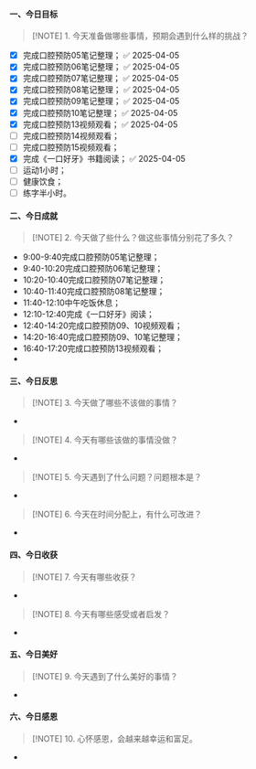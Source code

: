 #### 一、今日目标
> [!NOTE] 1. 今天准备做哪些事情，预期会遇到什么样的挑战？
- [x] 完成口腔预防05笔记整理； ✅ 2025-04-05
- [x] 完成口腔预防06笔记整理； ✅ 2025-04-05
- [x] 完成口腔预防07笔记整理； ✅ 2025-04-05
- [x] 完成口腔预防08笔记整理； ✅ 2025-04-05
- [x] 完成口腔预防09笔记整理； ✅ 2025-04-05
- [x] 完成口腔预防10笔记整理； ✅ 2025-04-05
- [x] 完成口腔预防13视频观看； ✅ 2025-04-05
- [ ] 完成口腔预防14视频观看；
- [ ] 完成口腔预防15视频观看；
- [x] 完成《一口好牙》书籍阅读； ✅ 2025-04-05
- [ ] 运动1小时；
- [ ] 健康饮食；
- [ ] 练字半小时。

#### 二、今日成就
> [!NOTE] 2. 今天做了些什么？做这些事情分别花了多久？
* 9:00-9:40完成口腔预防05笔记整理；
* 9:40-10:20完成口腔预防06笔记整理；
* 10:20-10:40完成口腔预防07笔记整理；
* 10:40-11:40完成口腔预防08笔记整理；
* 11:40-12:10中午吃饭休息；
* 12:10-12:40完成《一口好牙》阅读；
* 12:40-14:20完成口腔预防09、10视频观看；
* 14:20-16:40完成口腔预防09、10笔记整理；
* 16:40-17:20完成口腔预防13视频观看；
* 


#### 三、今日反思
> [!NOTE] 3. 今天做了哪些不该做的事情？
* 
> [!NOTE] 4. 今天有哪些该做的事情没做？
* 
> [!NOTE] 5. 今天遇到了什么问题？问题根本是？
* 
> [!NOTE] 6. 今天在时间分配上，有什么可改进？
* 

#### 四、今日收获
> [!NOTE] 7. 今天有哪些收获？
* 
> [!NOTE] 8. 今天有哪些感受或者启发？
* 

#### 五、今日美好
> [!NOTE] 9. 今天遇到了什么美好的事情？
* 

#### 六、今日感恩
> [!NOTE] 10. 心怀感恩，会越来越幸运和富足。
* 